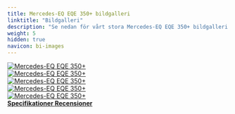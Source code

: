 ```yaml
---
title: Mercedes-EQ EQE 350+ bildgalleri
linktitle: "Bildgalleri"
description: "Se nedan för vårt stora Mercedes-EQ EQE 350+ bildgalleri. Klicka på bilderna för högupplösta versioner."
weight: 5
hidden: true
navicon: bi-images
---
```

<!-- markdownlint-disable MD033 -->
<div class="row" id ="my-gallery">
	<div class="pswp-grid-item col-6 col-md-4">
		<a href="https://media.evkx.net/multimedia/models/mercedes/eqe/eqe_350plus/charging_1.jpg"
data-pswp-src="https://media.evkx.net/multimedia/models/mercedes/eqe/eqe_350plus/charging_1.jpg"
data-pswp-width="3000"
data-pswp-height="2000" 
target="_blank">
			<img src="https://media.evkx.net/multimedia/models/mercedes/eqe/eqe_350plus/charging_1_xst.jpg" alt="Mercedes-EQ EQE 350+" class="img-fluid " />
		</a>
	</div>
	<div class="pswp-grid-item col-6 col-md-4">
		<a href="https://media.evkx.net/multimedia/models/mercedes/eqe/eqe_350plus/frontseats_1.jpg"
data-pswp-src="https://media.evkx.net/multimedia/models/mercedes/eqe/eqe_350plus/frontseats_1.jpg"
data-pswp-width="3000"
data-pswp-height="2000" 
target="_blank">
			<img src="https://media.evkx.net/multimedia/models/mercedes/eqe/eqe_350plus/frontseats_1_xst.jpg" alt="Mercedes-EQ EQE 350+" class="img-fluid " />
		</a>
	</div>
	<div class="pswp-grid-item col-6 col-md-4">
		<a href="https://media.evkx.net/multimedia/models/mercedes/eqe/eqe_350plus/main_1.jpg"
data-pswp-src="https://media.evkx.net/multimedia/models/mercedes/eqe/eqe_350plus/main_1.jpg"
data-pswp-width="3000"
data-pswp-height="1687" 
target="_blank">
			<img src="https://media.evkx.net/multimedia/models/mercedes/eqe/eqe_350plus/main_1_xst.jpg" alt="Mercedes-EQ EQE 350+" class="img-fluid " />
		</a>
	</div>
	<div class="pswp-grid-item col-6 col-md-4">
		<a href="https://media.evkx.net/multimedia/models/mercedes/eqe/eqe_350plus/screens_1.jpg"
data-pswp-src="https://media.evkx.net/multimedia/models/mercedes/eqe/eqe_350plus/screens_1.jpg"
data-pswp-width="3000"
data-pswp-height="2001" 
target="_blank">
			<img src="https://media.evkx.net/multimedia/models/mercedes/eqe/eqe_350plus/screens_1_xst.jpg" alt="Mercedes-EQ EQE 350+" class="img-fluid " />
		</a>
	</div>
	<div class="pswp-grid-item col-6 col-md-4">
		<a href="https://media.evkx.net/multimedia/models/mercedes/eqe/eqe_350plus/trunk_1.jpg"
data-pswp-src="https://media.evkx.net/multimedia/models/mercedes/eqe/eqe_350plus/trunk_1.jpg"
data-pswp-width="3000"
data-pswp-height="2000" 
target="_blank">
			<img src="https://media.evkx.net/multimedia/models/mercedes/eqe/eqe_350plus/trunk_1_xst.jpg" alt="Mercedes-EQ EQE 350+" class="img-fluid " />
		</a>
	</div>
</div>
<script type="module">
  import PhotoSwipeLightbox from '/js/photoswipe-lightbox.esm.js';
    const lightbox = new PhotoSwipeLightbox({
       gallery: '#my-gallery',
        children: 'a',
        pswpModule: () => import('/js/photoswipe.esm.js')
    });
lightbox.init();
</script>
<div class="mt-3 mb-3">
<a href="../specifications/" class="text-decoration-none text-black">
<strong><i class="bi-arrow-left"></i> Specifikationer </strong>
</a>
<a href="../reviews/" class="text-decoration-none text-black float-end">
<strong>Recensioner <i class="bi-arrow-right"></i></strong>
</a>
</div>
